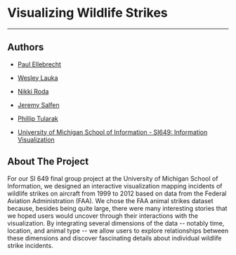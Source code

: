 # Visualizing Wildlife Strikes
-------------

## Authors


- [Paul Ellebrecht](http://www.linkedin.com/in/paulellebrecht)
- [Wesley Lauka](http://wesleylauka.com/)
- [Nikki Roda](http://nikkiroda.com/)
- [Jeremy Salfen](http://onceyougodigital.com/about/)
- [Phillip Tularak](http://www.philliptularak.com)

- [University of Michigan School of Information - SI649: Information Visualization](http://www.si.umich.edu)

## About The Project

For our SI 649 final group project at the University of Michigan School of Information, we designed an interactive 
visualization mapping incidents of wildlife strikes on aircraft from 1999 to 2012 based on data from the Federal Aviation 
Administration (FAA). We chose the FAA animal strikes dataset because, besides being quite large, there were many interesting 
stories that we hoped users would uncover through their interactions with the visualization. By integrating several dimensions of 
the data -- notably time, location, and animal type -- we allow users to explore relationships between these dimensions and discover 
fascinating details about individual wildlife strike incidents.
